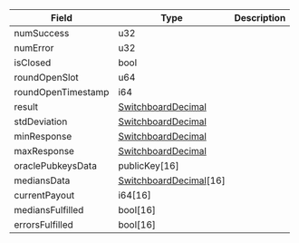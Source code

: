 | Field | Type | Description |
|--|--|--|
| numSuccess |  u32 | |
| numError |  u32 | |
| isClosed |  bool | |
| roundOpenSlot |  u64 | |
| roundOpenTimestamp |  i64 | |
| result |  [SwitchboardDecimal](/program/types/switchboarddecimal) | |
| stdDeviation |  [SwitchboardDecimal](/program/types/switchboarddecimal) | |
| minResponse |  [SwitchboardDecimal](/program/types/switchboarddecimal) | |
| maxResponse |  [SwitchboardDecimal](/program/types/switchboarddecimal) | |
| oraclePubkeysData |  publicKey[16] | |
| mediansData |  [SwitchboardDecimal](/program/types/switchboarddecimal)[16] | |
| currentPayout |  i64[16] | |
| mediansFulfilled |  bool[16] | |
| errorsFulfilled |  bool[16] | |
